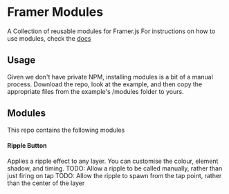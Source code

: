 # Framer Modules
A Collection of reusable modules for Framer.js
For instructions on how to use modules, check the [docs](http://framerjs.com/docs/#modules.modules)

## Usage
Given we don't have private NPM, installing modules is a bit of a manual process.
Download the repo, look at the example, and then copy the appropriate files from the example's /modules folder to yours. 

## Modules
This repo contains the following modules

#### Ripple Button
Applies a ripple effect to any layer. You can customise the colour, element shadow, and timing.
TODO: Allow a ripple to be called manually, rather than just firing on tap
TODO: Allow the ripple to spawn from the tap point, rather than the center of the layer

